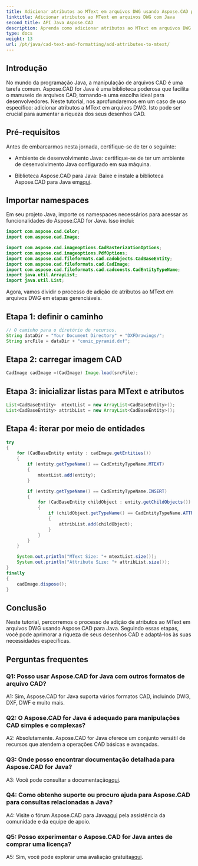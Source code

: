 ```yaml
---
title: Adicionar atributos ao MText em arquivos DWG usando Aspose.CAD para Java
linktitle: Adicionar atributos ao MText em arquivos DWG com Java
second_title: API Java Aspose.CAD
description: Aprenda como adicionar atributos ao MText em arquivos DWG usando Aspose.CAD para Java. Eleve seus desenhos CAD com este guia passo a passo.
type: docs
weight: 13
url: /pt/java/cad-text-and-formatting/add-attributes-to-mtext/
---
```

## Introdução

No mundo da programação Java, a manipulação de arquivos CAD é uma tarefa comum. Aspose.CAD for Java é uma biblioteca poderosa que facilita o manuseio de arquivos CAD, tornando-a uma escolha ideal para desenvolvedores. Neste tutorial, nos aprofundaremos em um caso de uso específico: adicionar atributos a MText em arquivos DWG. Isto pode ser crucial para aumentar a riqueza dos seus desenhos CAD.

## Pré-requisitos

Antes de embarcarmos nesta jornada, certifique-se de ter o seguinte:

- Ambiente de desenvolvimento Java: certifique-se de ter um ambiente de desenvolvimento Java configurado em sua máquina.

- Biblioteca Aspose.CAD para Java: Baixe e instale a biblioteca Aspose.CAD para Java em[aqui](https://releases.aspose.com/cad/java/).

## Importar namespaces

Em seu projeto Java, importe os namespaces necessários para acessar as funcionalidades do Aspose.CAD for Java. Isso inclui:

```java
import com.aspose.cad.Color;
import com.aspose.cad.Image;

import com.aspose.cad.imageoptions.CadRasterizationOptions;
import com.aspose.cad.imageoptions.PdfOptions;
import com.aspose.cad.fileformats.cad.cadobjects.CadBaseEntity;
import com.aspose.cad.fileformats.cad.CadImage;
import com.aspose.cad.fileformats.cad.cadconsts.CadEntityTypeName;
import java.util.ArrayList;
import java.util.List;
```

Agora, vamos dividir o processo de adição de atributos ao MText em arquivos DWG em etapas gerenciáveis.

## Etapa 1: definir o caminho

```java
// O caminho para o diretório de recursos.
String dataDir = "Your Document Directory" + "DXFDrawings/";
String srcFile = dataDir + "conic_pyramid.dxf";
```

## Etapa 2: carregar imagem CAD

```java
CadImage cadImage =(CadImage) Image.load(srcFile);
```

## Etapa 3: inicializar listas para MText e atributos

```java
List<CadBaseEntity>  mtextList = new ArrayList<CadBaseEntity>();
List<CadBaseEntity> attribList = new ArrayList<CadBaseEntity>();
```

## Etapa 4: iterar por meio de entidades

```java
try
{
    for (CadBaseEntity entity : cadImage.getEntities())
    {
        if (entity.getTypeName() == CadEntityTypeName.MTEXT)
        {
            mtextList.add(entity);
        }

        if (entity.getTypeName() == CadEntityTypeName.INSERT)
        {
            for (CadBaseEntity childObject : entity.getChildObjects())
            {
                if (childObject.getTypeName() == CadEntityTypeName.ATTRIB)
                {
                    attribList.add(childObject);
                }
            }
        }
    }

    System.out.println("MText Size: "+ mtextList.size());
    System.out.println("Attribute Size: "+ attribList.size());
}
finally
{
    cadImage.dispose();
}
```

## Conclusão

Neste tutorial, percorremos o processo de adição de atributos ao MText em arquivos DWG usando Aspose.CAD para Java. Seguindo essas etapas, você pode aprimorar a riqueza de seus desenhos CAD e adaptá-los às suas necessidades específicas.

## Perguntas frequentes

### Q1: Posso usar Aspose.CAD for Java com outros formatos de arquivo CAD?

A1: Sim, Aspose.CAD for Java suporta vários formatos CAD, incluindo DWG, DXF, DWF e muito mais.

### Q2: O Aspose.CAD for Java é adequado para manipulações CAD simples e complexas?

A2: Absolutamente. Aspose.CAD for Java oferece um conjunto versátil de recursos que atendem a operações CAD básicas e avançadas.

### Q3: Onde posso encontrar documentação detalhada para Aspose.CAD for Java?

A3: Você pode consultar a documentação[aqui](https://reference.aspose.com/cad/java/).

### Q4: Como obtenho suporte ou procuro ajuda para Aspose.CAD para consultas relacionadas a Java?

 A4: Visite o fórum Aspose.CAD para Java[aqui](https://forum.aspose.com/c/cad/19) pela assistência da comunidade e da equipe de apoio.

### Q5: Posso experimentar o Aspose.CAD for Java antes de comprar uma licença?

 A5: Sim, você pode explorar uma avaliação gratuita[aqui](https://releases.aspose.com/).